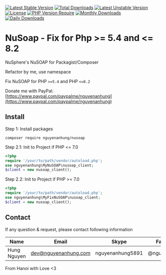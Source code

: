 [![Latest Stable Version](http://poser.pugx.org/nguyenanhung/nusoap/v)](https://packagist.org/packages/nguyenanhung/nusoap) [![Total Downloads](http://poser.pugx.org/nguyenanhung/nusoap/downloads)](https://packagist.org/packages/nguyenanhung/nusoap) [![Latest Unstable Version](http://poser.pugx.org/nguyenanhung/nusoap/v/unstable)](https://packagist.org/packages/nguyenanhung/nusoap) [![License](http://poser.pugx.org/nguyenanhung/nusoap/license)](https://packagist.org/packages/nguyenanhung/nusoap) [![PHP Version Require](http://poser.pugx.org/nguyenanhung/nusoap/require/php)](https://packagist.org/packages/nguyenanhung/nusoap) [![Monthly Downloads](http://poser.pugx.org/nguyenanhung/nusoap/d/monthly)](https://packagist.org/packages/nguyenanhung/nusoap) [![Daily Downloads](http://poser.pugx.org/nguyenanhung/nusoap/d/daily)](https://packagist.org/packages/nguyenanhung/nusoap)

# NuSoap - Fix for Php >= 5.4 and <= 8.2

NuSphere's NuSOAP for Packagist/Composer

Refactor by me, use namespace

Fix NuSOAP for PHP `>=5.4` and PHP `<=8.2`

Donate me with PayPal: [https://www.paypal.com/paypalme/nguyenanhung](https://www.paypal.com/paypalme/nguyenanhung)

## Install

Step 1: Install packages

```shell
composer require nguyenanhung/nusoap
```

Step 2.1: Init to Project if PHP <= 7.0

```php
<?php 
require '/your/to/path/vendor/autoload.php';
use nguyenanhung\MyNuSOAP\nusoap_client;
$client = new nusoap_client();
```

Step 2.2: Init to Project if PHP >= 7.0

```php
<?php 
require '/your/to/path/vendor/autoload.php';
use nguyenanhung\MyFixNuSOAP\nusoap_client;
$client = new nusoap_client();
```

## Contact

If any question & request, please contact following information

| Name        | Email                | Skype            | Facebook      |
|-------------|----------------------|------------------|---------------|
| Hung Nguyen | dev@nguyenanhung.com | nguyenanhung5891 | @nguyenanhung |

From Hanoi with Love <3